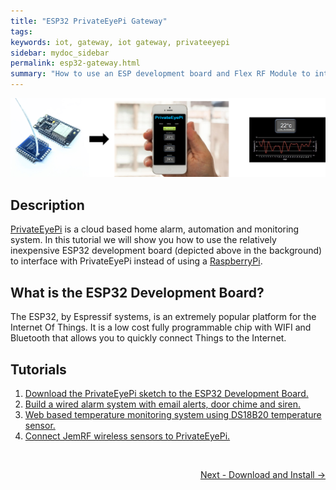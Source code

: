 ```yaml
---
title: "ESP32 PrivateEyePi Gateway"
tags: 
keywords: iot, gateway, iot gateway, privateeyepi
sidebar: mydoc_sidebar
permalink: esp32-gateway.html
summary: "How to use an ESP development board and Flex RF Module to interface to PrivateEyePi"
---
```


<img src="images/esp32-banner-large.png"/>

## Description

[PrivateEyePi](http://projects.privateeyepi.com) is a cloud based home alarm, automation and monitoring system. In this tutorial we will show you how to use the relatively inexpensive ESP32 development board (depicted above in the background) to interface with PrivateEyePi instead of using a [RaspberryPi](http://www.raspberrypi.org). 

## What is the ESP32 Development Board?
The ESP32, by Espressif systems, is an extremely popular platform for the Internet Of Things. It is a low cost fully programmable chip with WIFI and Bluetooth that allows you to quickly connect Things to the Internet. 

## Tutorials

1. [Download the PrivateEyePi sketch to the ESP32 Development Board.](esp32-install.html)
2. [Build a wired alarm system with email alerts, door chime and siren.](esp32-alarm-system.html)
3. [Web based temperature monitoring system using DS18B20 temperature sensor.](esp32-temperature.html)
4. [Connect JemRF wireless sensors to PrivateEyePi.](esp32-jemrf.html)

<BR>

<p style="text-align: right"><a href="esp32-install.html">Next - Download and Install -></a></p>

